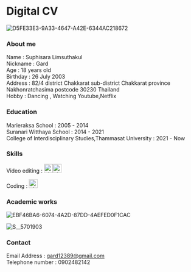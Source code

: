  # Digital CV
![D5FE33E3-9A33-4647-A42E-6344AC218672](https://user-images.githubusercontent.com/94276113/141669284-379ae502-5eda-4d09-a172-1e86a7b13ade.jpg)

### About me
Name :  Suphisara Limsuthakul    
Nickname : Gard   
Age : 18 years old     
Birthday : 26 July 2003   
Address : 82/4 district Chakkarat  sub-district Chakkarat province Nakhonratchasima postcode 30230 Thailand   
Hobby : Dancing , Watching Youtube,Netflix 

### Education
Marieraksa School : 2005 - 2014   
Suranari Witthaya School : 2014 - 2021   
College of Interdisciplinary Studies,Thammasat University : 2021 - Now

### Skills
Video editing :   <img width="23" alt="pixlr-bg-result (2)" src="https://user-images.githubusercontent.com/94276113/141670287-b0fd14e4-8cf2-4097-b189-29b775bcdf08.png"><img width="23" alt="pixlr-bg-result (2)" src="https://user-images.githubusercontent.com/94276113/141670288-881a44e6-1713-4e8a-a5b1-74c444f33d2f.png">

Coding :   <img width="23" alt="pixlr-bg-result (2)" src="https://user-images.githubusercontent.com/94276113/141670294-ad13dc94-54cf-44a4-ac29-d24370fdb87c.png">

### Academic works
![EBF46BA6-6074-4A2D-87DD-4AEFED0F1CAC](https://user-images.githubusercontent.com/94276113/142725898-f5ed5b54-f5e2-4261-991b-b38d3ab0f154.jpg)

![S__5701903](https://user-images.githubusercontent.com/94276113/142725965-5ca6f553-924a-41db-b825-3c876842a913.jpg)

### Contact
Email Address : gard12389@gmail.com    
Telephone number : 0902482142  
